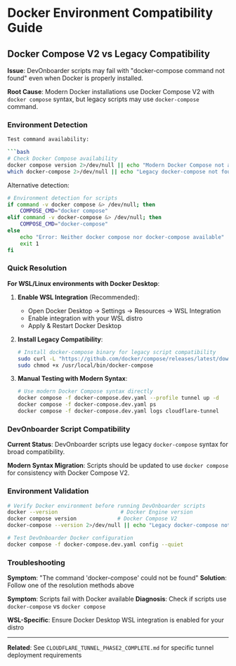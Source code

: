 # Docker Environment Compatibility Guide

## Docker Compose V2 vs Legacy Compatibility

**Issue**: DevOnboarder scripts may fail with "docker-compose command not found" even when Docker is properly installed.

**Root Cause**: Modern Docker installations use Docker Compose V2 with `docker compose` syntax, but legacy scripts may use `docker-compose` command.

### Environment Detection

```bash
Test command availability:

```bash
# Check Docker Compose availability
docker compose version 2>/dev/null || echo "Modern Docker Compose not available"
which docker-compose 2>/dev/null || echo "Legacy docker-compose not found"
```

Alternative detection:

```bash
# Environment detection for scripts
if command -v docker compose &> /dev/null; then
    COMPOSE_CMD="docker compose"
elif command -v docker-compose &> /dev/null; then
    COMPOSE_CMD="docker-compose"
else
    echo "Error: Neither docker compose nor docker-compose available"
    exit 1
fi
```

### Quick Resolution

**For WSL/Linux environments with Docker Desktop**:

1. **Enable WSL Integration** (Recommended):

   - Open Docker Desktop → Settings → Resources → WSL Integration
   - Enable integration with your WSL distro
   - Apply & Restart Docker Desktop

1. **Install Legacy Compatibility**:

   ```bash
   # Install docker-compose binary for legacy script compatibility
   sudo curl -L "https://github.com/docker/compose/releases/latest/download/docker-compose-$(uname -s)-$(uname -m)" -o /usr/local/bin/docker-compose
   sudo chmod +x /usr/local/bin/docker-compose
   ```

1. **Manual Testing with Modern Syntax**:

   ```bash
   # Use modern Docker Compose syntax directly
   docker compose -f docker-compose.dev.yaml --profile tunnel up -d
   docker compose -f docker-compose.dev.yaml ps
   docker compose -f docker-compose.dev.yaml logs cloudflare-tunnel
   ```

### DevOnboarder Script Compatibility

**Current Status**: DevOnboarder scripts use legacy `docker-compose` syntax for broad compatibility.

**Modern Syntax Migration**: Scripts should be updated to use `docker compose` for consistency with Docker Compose V2.

### Environment Validation

```bash
# Verify Docker environment before running DevOnboarder scripts
docker --version                    # Docker Engine version
docker compose version             # Docker Compose V2
docker-compose --version 2>/dev/null || echo "Legacy docker-compose not available"

# Test DevOnboarder Docker configuration
docker compose -f docker-compose.dev.yaml config --quiet
```

### Troubleshooting

**Symptom**: "The command 'docker-compose' could not be found"
**Solution**: Follow one of the resolution methods above

**Symptom**: Scripts fail with Docker available
**Diagnosis**: Check if scripts use `docker-compose` vs `docker compose`

**WSL-Specific**: Ensure Docker Desktop WSL integration is enabled for your distro

---

**Related**: See `CLOUDFLARE_TUNNEL_PHASE2_COMPLETE.md` for specific tunnel deployment requirements
